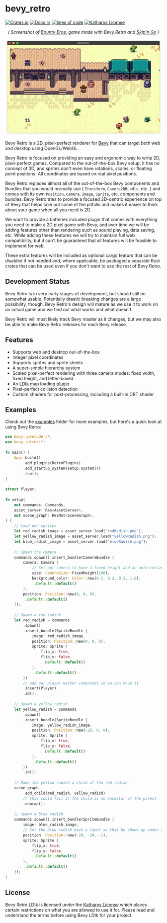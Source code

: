 # bevy_retro

[![Crates.io](https://img.shields.io/crates/v/bevy_retro.svg)](https://crates.io/crates/bevy_retro)
[![Docs.rs](https://docs.rs/bevy_retro/badge.svg)](https://docs.rs/bevy_retro)
[![lines of code](https://tokei.rs/b1/github/katharostech/bevy_retro?category=code)](https://github.com/katharostech/bevy_retro)
[![Katharos License](https://img.shields.io/badge/License-Katharos-blue)](https://github.com/katharostech/katharos-license)

<div align="center">
    <em>( Screenshot of <a href="https://katharostech.com/post/bounty-bros-on-web">Bounty Bros.</a> game made with Bevy Retro and <a href="https://github.com/katharostech/skipngo">Skip'n Go</a> )</em>
</div>

![bounty bros game screenshot](./doc/bounty_bros.png)

[skipngo]:  https://github.com/katharostech/skipngo

Bevy Retro is a 2D, pixel-perfect renderer for [Bevy] that can target both web and desktop using
OpenGL/WebGL.

[Bevy]: https://bevyengine.org

Bevy Retro is focused on providing an easy and ergonomic way to write 2D, pixel-perfect games.
Compared to the out-of-the-box Bevy setup, it has no concept of 3D, and sprites don't even have
rotations, scales, or floating point positions. All coordinates are based on real pixel
positions.

Bevy Retro replaces almost all of the out-of-the-box Bevy components and Bundles that you would
normally use ( `Transform`, `Camera2DBundle`, etc. ) and comes with its own `Position`,
`Camera`, `Image`, `Sprite`, etc. components and bundles. Bevy Retro tries to provide a focused
2D-centric experience on top of Bevy that helps take out some of the pitfalls and makes it
easier to think about your game when all you need is 2D.

We want to provide a batteries included plugin that comes with everything you need to make a 2D
pixel game with Bevy, and over time we will be adding features other than rendering such as
sound playing, data saving, etc. While adding these features we will try to maintain full web
compatibility, but it can't be guaranteed that all features will be feasible to implement for
web.

These extra features will be included as optional cargo featurs that can be disabled if not
needed and, where applicable, be packaged a separate Rust crates that can be used even if you
don't want to use the rest of Bevy Retro.

## Development Status

Bevy Retro is in very early stages of development, but should still be somewhat usable.
Potentially drastic breaking changes are a large possibility, though. Bevy Retro's design will
mature as we use it to work on an actual game and we find out what works and what doesn't.

Bevy Retro will most likely track Bevy master as it changes, but we may also be able to make
Bevy Retro releases for each Bevy release.

## Features

- Supports web and desktop out-of-the-box
- Integer pixel coordinates
- Supports sprites and sprite sheets
- A super-simple hierarchy system
- Scaled pixel-perfect rendering with three camera modes: fixed width, fixed height, and
  letter-boxed
- An [LDtk](https://ldtk.io) map loading [plugin](./plugins/bevy_retro_ldtk)
- Pixel-perfect collision detection
- Custom shaders for post-processing, including a built-in CRT shader

## Examples

Check out the [examples] folder for more examples, but here's a quick look at using Bevy Retro:

[examples]: https://github.com/katharostech/bevy_retro/tree/master/examples

```rust
use bevy::prelude::*;
use bevy_retro::*;

fn main() {
    App::build()
        .add_plugins(RetroPlugins)
        .add_startup_system(setup.system())
        .run();
}

struct Player;

fn setup(
    mut commands: Commands,
    asset_server: Res<AssetServer>,
    mut scene_graph: ResMut<SceneGraph>,
) {
    // Load our sprites
    let red_radish_image = asset_server.load("redRadish.png");
    let yellow_radish_image = asset_server.load("yellowRadish.png");
    let blue_radish_image = asset_server.load("blueRadish.png");

    // Spawn the camera
    commands.spawn().insert_bundle(CameraBundle {
        camera: Camera {
            // Set our camera to have a fixed height and an auto-resized width
            size: CameraSize::FixedHeight(100),
            background_color: Color::new(0.2, 0.2, 0.2, 1.0),
            ..Default::default()
        },
        position: Position::new(0, 0, 0),
        ..Default::default()
    });

    // Spawn a red radish
    let red_radish = commands
        .spawn()
        .insert_bundle(SpriteBundle {
            image: red_radish_image,
            position: Position::new(0, 0, 0),
            sprite: Sprite {
                flip_x: true,
                flip_y: false,
                ..Default::default()
            },
            ..Default::default()
        })
        // Add our player marker component so we can move it
        .insert(Player)
        .id();

    // Spawn a yellow radish
    let yellow_radish = commands
        .spawn()
        .insert_bundle(SpriteBundle {
            image: yellow_radish_image,
            position: Position::new(-20, 0, 0),
            sprite: Sprite {
                flip_x: true,
                flip_y: false,
                ..Default::default()
            },
            ..Default::default()
        })
        .id();

    // Make the yellow radish a child of the red radish
    scene_graph
        .add_child(red_radish, yellow_radish)
        // This could fail if the child is an ancestor of the parent
        .unwrap();

    // Spawn a blue radish
    commands.spawn().insert_bundle(SpriteBundle {
        image: blue_radish_image,
        // Set the blue radish back a layer so that he shows up under the other two
        position: Position::new(-20, -20, -1),
        sprite: Sprite {
            flip_x: true,
            flip_y: false,
            ..Default::default()
        },
        ..Default::default()
    });
}
```

## License

Bevy Retro LDtk is licensed under the [Katharos License][k_license] which places certain
restrictions on what you are allowed to use it for. Please read and understand the terms before
using Bevy LDtk for your project.

[k_license]: https://github.com/katharostech/katharos-license
